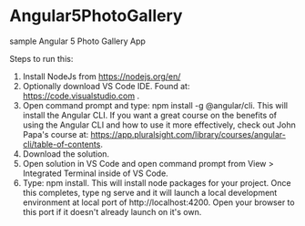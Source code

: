 # Angular5PhotoGallery
sample Angular 5 Photo Gallery App

Steps to run this:

1.  Install NodeJs from https://nodejs.org/en/
2.  Optionally download VS Code IDE.  Found at: https://code.visualstudio.com .
2.  Open command prompt and type:  npm install -g @angular/cli.  This will install the Angular CLI.
    If you want a great course on the benefits of using the Angular CLI and how to use it more effectively, check out John Papa's course 
    at:  https://app.pluralsight.com/library/courses/angular-cli/table-of-contents.
3.  Download the solution.
4.  Open solution in VS Code and open command prompt from View > Integrated Terminal inside of VS Code.
5.  Type: npm install.  This will install node packages for your project.  Once this completes, type ng serve and it will launch a local development environment at local port of http://localhost:4200.  Open your browser to this port if it doesn't already launch on it's own.
